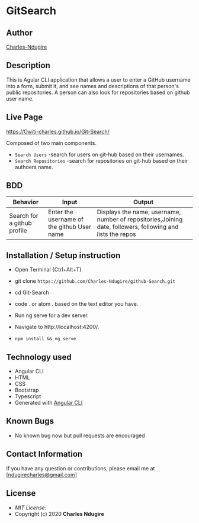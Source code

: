 # GitSearch


## Author

[Charles-Ndugire](https://github.com/Charles-Ndugire)

## Description

This is Agular CLI application that allows a user to enter a GitHub username into a form, submit it, and see names and descriptions of that person's public repositories. A person can also look for repositories based on github user name.



## Live Page 
https://Owiti-charles.github.io/Git-Search/ 



Composed of two main components.
* `Search Users` -search for users on git-hub based on their usernames.
* `Search Repositories` -search for repositories on git-hub based on their authoers name.

## BDD ##
| Behavior                  | Input                     | Output                    |
| ------------------------- | ------------------------- | ------------------------- |
| Search for a github profile |Enter the username of the github User name | Displays the name, username, number of repositories,Joining date, followers, following and lists the repos  |

## Installation / Setup instruction
* Open Terminal {Ctrl+Alt+T}

* git clone ```https://github.com/Charles-Ndugire/github-Search.git```

* cd Git-Search

* code . or atom . based on the text editor you have.

* Run ng serve for a dev server. 

* Navigate to http://localhost:4200/. 

* `npm install && ng serve`

## Technology used ##

* Angular CLI
* HTML 
* CSS
* Bootstrap 
* Typescript
* Generated with [Angular CLI](https://github.com/angular/angular-cli)

## Known Bugs
* No known bug now but pull requests are encouraged

## Contact Information 

If you have any question or contributions, please email me at [ndugirecharles@gmail.com]

## License
* *MIT License:*
* Copyright (c) 2020 **Charles Ndugire**
